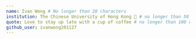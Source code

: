 ```yaml
---
name: Ivan Wong # No longer than 28 characters
institution: The Chinese University of Hong Kong 🚩 # no longer than 58 characters
quote: Love to stay up late with a cup of coffee # no longer than 100 characters, avoid using quotes(") to guarantee the format remains the same.
github_user: ivanwong201127
---
```


